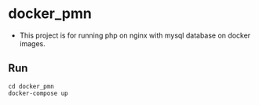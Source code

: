 # docker_pmn
* This project is for running php on nginx with mysql database on docker images.

## Run
```
cd docker_pmn
docker-compose up
```
